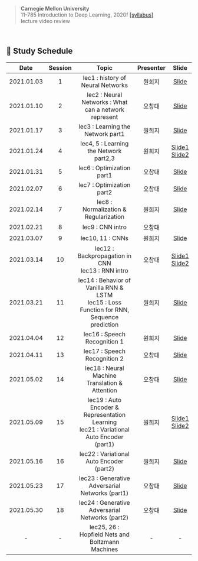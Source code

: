 
> **Carnegie Mellon University**<br/>11-785 Introduction to Deep Learning, 2020f [[syllabus]](https://deeplearning.cs.cmu.edu/F20/index.html)<br/>lecture video review

<br/>

## 📕 Study Schedule

|       Date       | Session | Topic | Presenter | Slide |
|:----------------:|:------:|:----------------------------------------:|:----------:|:------:|
| 2021.01.03 | 1 | lec1 : history of Neural Networks | 원희지 | [Slide](https://github.com/changdaeoh/CMU11785_Deep-Learning/blob/main/slide/DL001_s1_lec1_Introduction.pdf) | 
| 2021.01.10 | 2 | lec2 : Neural Networks : What can a network represent | 오창대 | [Slide](https://github.com/changdaeoh/CMU11785_Deep-Learning/blob/main/slide/DL001_s2_lec2_neural_networks.pdf) |
| 2021.01.17 | 3 | lec3 : Learning the Network part1 | 원희지 | [Slide](https://github.com/changdaeoh/CMU11785_Deep-Learning/blob/main/slide/DL001_s3_lec3_Learning_the_network_1.pdf) | 
| 2021.01.24 | 4 | lec4, 5 : Learning the Network part2,3 | 원희지 | [Slide1](https://github.com/changdaeoh/CMU11785_Deep-Learning/blob/main/slide/DL001_s4_lec4_Learning_the_network_2.pdf)<BR/>[Slide2](https://github.com/changdaeoh/CMU11785_Deep-Learning/blob/main/slide/DL001_s4_lec4_Learning_the_network_3.pdf)
| 2021.01.31 | 5 | lec6 : Optimization part1 |오창대 | [Slide](https://github.com/changdaeoh/CMU11785_Deep-Learning/blob/main/slide/DL001_s5_lec6_Optimization1.pdf)
| 2021.02.07 | 6 | lec7 : Optimization part2 | 오창대 |[Slide](https://github.com/changdaeoh/CMU11785_Deep-Learning/blob/main/slide/DL001_s6_lec7_Normalization%2CRegularization1.pdf) | 
| 2021.02.14 | 7 | lec8 : Normalization & Regularization | 원희지 | [Slide](https://github.com/changdaeoh/CMU11785_Deep-Learning/blob/main/slide/DL001_s7_lec8_Normalization_Regularization_2.pdf)
| 2021.02.21 | 8 | lec9 : CNN intro | 오창대 |  |
| 2021.03.07 | 9 | lec10, 11 : CNNs  | 원희지 | [Slide](https://github.com/changdaeoh/CMU11785_Deep-Learning/blob/main/slide/DL001_s9_lec10-11_CNN.pdf) |
| 2021.03.14 | 10 | lec12 : Backpropagation in CNN <br/> lec13 : RNN intro | 오창대 | [Slide1](https://github.com/changdaeoh/CMU11785_Deep-Learning/blob/main/slide/DL001_s10_lec12_backprop_in_CNN.pdf)<br/>[Slide2](https://github.com/changdaeoh/CMU11785_Deep-Learning/blob/main/slide/DL001_s10_lec13_RNN.pdf) |
| 2021.03.21 | 11 | lec14 : Behavior of Vanilla RNN & LSTM <br/> lec15 : Loss Function for RNN, Sequence prediction | 원희지 | [Slide](https://github.com/changdaeoh/CMU11785_Deep-Learning/blob/main/slide/DL001_s11_lec14_15.pdf) |
| 2021.04.04 | 12 | lec16 : Speech Recognition 1 | 원희지 | [Slide](https://github.com/changdaeoh/CMU11785_Deep-Learning/blob/main/slide/DL001_s11_lec16.pdf) |
| 2021.04.11 | 13 | lec17 : Speech Recognition 2 | 오창대 | [Slide](https://github.com/changdaeoh/CMU11785_Deep-Learning/blob/main/slide/DL001_s13_lec17.pdf) |
| 2021.05.02 | 14 | lec18 : Neural Machine Translation & Attention | 오창대 | [Slide](https://github.com/changdaeoh/CMU11785_Deep-Learning/blob/main/slide/DL001_s14_lec18_nmt_attention.pdf) |
| 2021.05.09 | 15 | lec19 : Auto Encoder & Representation Learning<br/> lec21 : Variational Auto Encoder (part1) | 원희지 | [Slide1](https://github.com/changdaeoh/CMU11785_Deep-Learning/blob/main/slide/DL001_s15_lec19.pdf)<br/>[Slide2](https://github.com/changdaeoh/CMU11785_Deep-Learning/blob/main/slide/DL001_s15_lec21.pdf) |
| 2021.05.16 | 16 | lec22 : Variational Auto Encoder (part2) | 원희지 | [Slide](https://github.com/changdaeoh/CMU11785_Deep-Learning/blob/main/slide/DL001_s16_lec22.pdf) |
| 2021.05.23 | 17 | lec23 : Generative Adversarial Networks (part1) | 오창대 | [Slide](https://github.com/changdaeoh/CMU11785_Deep-Learning/blob/main/slide/DL001_s17_lec23.pdf) |
| 2021.05.30 | 18 | lec24 : Generative Adversarial Networks (part2) | 오창대 | [Slide](https://github.com/changdaeoh/CMU11785_Deep-Learning/blob/main/slide/DL001_s18_lec24.pdf) |
| - | - | lec25, 26 : Hopfield Nets and Boltzmann Machines | - | - |
